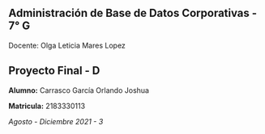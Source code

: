 ## Administración de Base de Datos Corporativas - 7° G
Docente: Olga Leticia Mares Lopez

## Proyecto Final - D
**Alumno:** Carrasco García Orlando Joshua

**Matricula:** 2183330113

*Agosto - Diciembre 2021 - 3*
